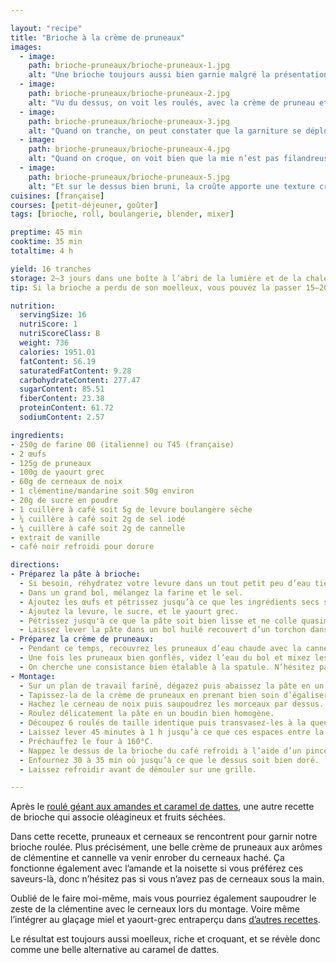 ```yaml
---

layout: "recipe"
title: "Brioche à la crème de pruneaux"
images:
  - image:
    path: brioche-pruneaux/brioche-pruneaux-1.jpg
    alt: "Une brioche toujours aussi bien garnie malgré la présentation de 6 roulées pointant vers le haut. Avec sa croûte croustillante et sa mie assez dense mais toute douce, la tranche est facile à couper et est solide."
  - image:
    path: brioche-pruneaux/brioche-pruneaux-2.jpg
    alt: "Vu du dessus, on voit les roulés, avec la crème de pruneau et les morceaux de cerneaux. Ils forment un ensemble mais peuvent soit être tranchés, soit se désolidariser pour se déguster à l’unité."
  - image:
    path: brioche-pruneaux/brioche-pruneaux-3.jpg
    alt: "Quand on tranche, on peut constater que la garniture se déploie d’une manière qu’on imaginait pas vu le montage en 6 roulés. C’en est presque magique."
  - image:
    path: brioche-pruneaux/brioche-pruneaux-4.jpg
    alt: "Quand on croque, on voit bien que la mie n’est pas filandreuse comme dans d’autres brioches, et elle ne se déchire donc pas. La coupe est bien nette, ce qui permet également de supporter la garniture."
  - image:
    path: brioche-pruneaux/brioche-pruneaux-5.jpg
    alt: "Et sur le dessus bien bruni, la croûte apporte une texture croustillante en plus. La surprise, c’est qu’on peut trouver des couches verticales de crème de pruneaux, comme si la tranche était en réalité un sandwich. C’est une surprise très appréciable."
cuisines: [française]
courses: [petit-déjeuner, goûter]
tags: [brioche, roll, boulangerie, blender, mixer]

preptime: 45 min
cooktime: 35 min
totaltime: 4 h

yield: 16 tranches
storage: 2–3 jours dans une boîte à l’abri de la lumière et de la chaleur à température ambiante.
tip: Si la brioche a perdu de son moelleux, vous pouvez la passer 15–20 secondes au micro-ondes pour lui faire retrouver toute sa douceur.

nutrition:
  servingSize: 16
  nutriScore: 1
  nutriScoreClass: B
  weight: 736
  calories: 1951.01
  fatContent: 56.19
  saturatedFatContent: 9.28
  carbohydrateContent: 277.47
  sugarContent: 85.51
  fiberContent: 23.38
  proteinContent: 61.72
  sodiumContent: 2.57

ingredients:
- 250g de farine 00 (italienne) ou T45 (française)
- 2 œufs
- 125g de pruneaux
- 100g de yaourt grec
- 60g de cerneaux de noix
- 1 clémentine/mandarine soit 50g environ
- 20g de sucre en poudre
- 1 cuillère à café soit 5g de levure boulangère sèche
- ¼ cuillère à café soit 2g de sel iodé
- ¼ cuillère à café soit 2g de cannelle
- extrait de vanille
- café noir refroidi pour dorure

directions:
- Préparez la pâte à brioche:
  - Si besoin, réhydratez votre levure dans un tout petit peu d’eau tiède et le sucre.
  - Dans un grand bol, mélangez la farine et le sel.
  - Ajoutez les œufs et pétrissez jusqu’à ce que les ingrédients secs soient bien humides.
  - Ajoutez la levure, le sucre, et le yaourt grec. 
  - Pétrissez jusqu'à ce que la pâte soit bien lisse et ne colle quasiment plus aux doigts – au robot, quand la pâte se décolle des parois, pas plus. Elle doit néanmoins rester bien souple, donc ajustez farine et liquide en conséquence. 
  - Laissez lever la pâte dans un bol huilé recouvert d’un torchon dans un endroit chaud pendant 1h30–2h. Elle devrait avoir doublé de volume au bout de ce laps de temps. Vous pouvez également la préparer la veille et la laisser lever au frigo pendant la nuit.
- Préparez la crème de pruneaux:
  - Pendant ce temps, recouvrez les pruneaux d’eau chaude avec la cannelle et laissez-les baigner pendant 30 minutes.
  - Une fois les pruneaux bien gonflés, videz l’eau du bol et mixez les pruneaux avec les quartiers de mandarine/clémentine.
  - On cherche une consistance bien étalable à la spatule. N’hésitez pas à mixer pour obtenir un résultat bien lisse.
- Montage:
  - Sur un plan de travail fariné, dégazez puis abaissez la pâte en un rectangle de 35 cm sur 25 environ.
  - Tapissez-la de la crème de pruneaux en prenant bien soin d’égaliser à la spatule, et de laisser un petit espace des 4 côtés.
  - Hachez le cerneau de noix puis saupoudrez les morceaux par dessus.
  - Roulez délicatement la pâte en un boudin bien homogène.
  - Découpez 6 roulés de taille identique puis transvasez-les à la queue (leu-leu) dans le moule à cake graissé et fariné.
  - Laissez lever 45 minutes à 1 h jusqu’à ce que ces espaces entre la pâte et les parois soient comblés.
  - Préchauffez le four à 160°C.
  - Nappez le dessus de la brioche du café refroidi à l’aide d’un pinceau.
  - Enfournez 30 à 35 min où jusqu’à ce que le dessus soit bien doré.
  - Laissez refroidir avant de démouler sur une grille.

---
```


Après le [roulé géant aux amandes et caramel de dattes](brioche-dattes.html), une autre recette de brioche qui associe oléagineux et fruits séchées.

Dans cette recette, pruneaux et cerneaux se rencontrent pour garnir notre brioche roulée. Plus précisément, une belle crème de pruneaux aux arômes de clémentine et cannelle va venir enrober du cerneaux haché. Ça fonctionne également avec l’amande et la noisette si vous préférez ces saveurs-là, donc n’hésitez pas si vous n’avez pas de cerneaux sous la main.

Oublié de le faire moi-même, mais vous pourriez également saupoudrer le zeste de la clémentine avec le cerneaux lors du montage. Voire même l’intégrer au glaçage miel et yaourt-grec entraperçu dans [d’autres recettes](butchy-poppy.html#glaçage-au-yaourt-grec).

Le résultat est toujours aussi moelleux, riche et croquant, et se révèle donc comme une belle alternative au caramel de dattes.